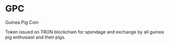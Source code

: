 # GPC
Guinea Pig Coin

Token issued on TRON blockchain for spendage and exchange by all guinea pig enthusiast and their pigs.
